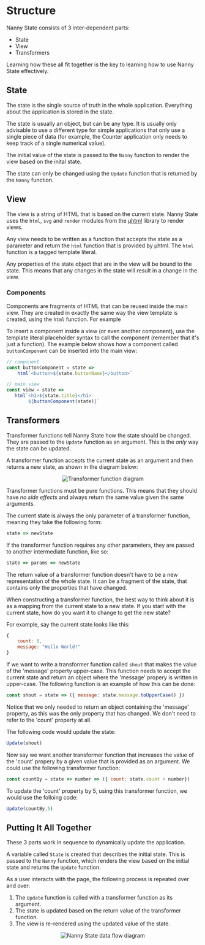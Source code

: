 # Structure

Nanny State consists of 3 inter-dependent parts:

* State
* View
* Transformers

Learning how these all fit together is the key to learning how to use Nanny State effectively.

## State
The state is the single source of truth in the whole application. Everything about the application is stored in the state. 

The state is usually an object, but can be any type. It is usually only advisable to use a different type for simple applications that only use a single piece of data (for example, the Counter application only needs to keep track of a single numerical value).

The initial value of the state is passed to the `Nanny` function to render the view based on the inital state.

The state can only be changed using the `Update` function that is returned by the `Nanny` function.

## View

The view is a string of HTML that is based on the current state. Nanny State uses the `html`, `svg` and `render` modules from the  [µhtml](https://github.com/WebReflection/uhtml) library to render views.

Any view needs to be written as a function that accepts the state as a parameter and return the `html` function that is provided by µhtml. 
The `html` function is a tagged template literal.

Any properties of the state object that are in the view will be bound to the state. This means that any changes in the state will result in a change in the view.

### Components

Components are fragments of HTML that can be reused inside the main view. They are created in exactly the same way the view template is created, using the `html` function. For example

To insert a component inside a view (or even another component), use the template literal placeholder syntax to call the component (remember that it's just a function). The example below shows how a component called `buttonComponent` can be inserted into the main view:

```javascript
// component
const buttonComponent = state =>
    html`<button>${state.buttonName}</button>`

// main view
const view = state =>
   html`<h1>${state.title}</h1>
        ${buttonComponent(state)}`
```

## Transformers

Transformer functions tell Nanny State how the state should be changed. They are passed to the `Update` function as an argument. This is the *only* way the state can be updated.

A transformer function accepts the current state as an argument and then returns a new state, as shown in the diagram below:

<div align="center">

![Transformer function diagram](https://user-images.githubusercontent.com/16646/125978502-29d3f173-626a-48b1-8214-5368f1fe7824.png)

</div>

Transformer functions must be pure functions. This means that they should have *no side effects* and always return the same value given the same arguments.

The current state is always the only parameter of a transformer function, meaning they take the following form:

```javascript
state => newState
```

If the transformer function requires any other parameters, they are passed to another intermediate function, like so:

```javascript
state => params => newState
```

The return value of a transformer function doesn't have to be a new representation of the whole state. It can be a fragment of the state, that contains only the properties that have changed.

When constructing a transformer function, the best way to think about it is as a mapping from the current state to a new state. If you start with the current state, how do you want it to change to get the new state?

For example, say the current state looks like this:

```javascript
{
    count: 8,
    message: "Hello World!"
}
```

If we want to write a transformer function called `shout` that makes the value of the 'message' property upper-case. This function needs to accept the current state and return an object where the 'message' propery is written in upper-case. The following function is an example of how this can be done:

```javascript
const shout = state => ({ message: state.message.toUpperCase() })
```

Notice that we only needed to return an object containing the 'message' property, as this was the only property that has changed. We don't need to refer to the 'count' property at all.

The following code would update the state:

```javascript
Update(shout)
```

Now say we want another transformer function that increases the value of the 'count' propery by a given value that is provided as an argument. We could use the following transformer function:

```javascript
const countBy = state => number => ({ count: state.count + number})
```

To update the 'count' property by 5, using this transformer function, we would use the folloing code:

```javascript
Update(countBy,5)
```


## Putting It All Together

These 3 parts work in sequence to dynamically update the application.

A variable called `State` is created that describes the initial state.
This is passed to the `Nanny` function, which renders the view based on the initial state and returns the `Update` function.

As a user interacts with the page, the following process is repeated over and over:

1) The `Update` function is called with a transformer function as its argument.
2) The state is updated based on the return value of the transformer function.
3) The view is re-rendered using the updated value of the state.

<div align="center">
  
![Nanny State data flow diagram](https://user-images.githubusercontent.com/16646/125978059-95ed42bb-5676-484a-8391-fa73d20280a0.png)

</div>
